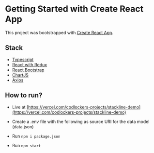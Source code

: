 # Getting Started with Create React App

This project was bootstrapped with [Create React App](https://github.com/facebook/create-react-app).

## Stack

- [Typescript](https://www.typescriptlang.org/)
- [React with Redux](https://react-redux.js.org/)
- [React Bootstrap](https://react-bootstrap.netlify.app/)
- [ChartJS](https://www.chartjs.org/)
- [Axios](https://www.npmjs.com/package/axios)

## How to run?

- Live at [https://vercel.com/codlockers-projects/stackline-demo](https://vercel.com/codlockers-projects/stackline-demo)

- Create a .env file with the following as source URI for the data model (data.json)

- Run ```npm i package.json```

- Run ```npm start```

